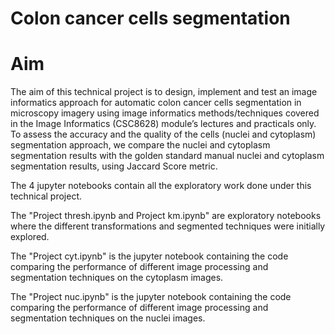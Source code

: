 <h1> Colon cancer cells segmentation

# Aim
The aim of this technical project is to design, implement and test an image informatics approach for automatic colon cancer cells segmentation in microscopy imagery using image informatics methods/techniques covered in the Image Informatics (CSC8628) module’s lectures and practicals only. To assess the accuracy and the quality of the cells (nuclei and cytoplasm) segmentation approach, we compare the nuclei and cytoplasm segmentation results with the golden standard manual nuclei and cytoplasm segmentation results, using Jaccard Score metric.


The 4 jupyter notebooks contain all the exploratory work done under this technical project.

The "Project thresh.ipynb and Project km.ipynb" are exploratory notebooks where the different transformations and segmented techniques were initially explored.

The "Project cyt.ipynb" is the jupyter notebook containing the code comparing the performance of different image processing and segmentation techniques on the cytoplasm images.

The "Project nuc.ipynb" is the jupyter notebook containing the code comparing the performance of different image processing and segmentation techniques on the nuclei images.
